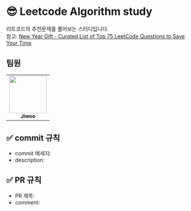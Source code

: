 # 😎 Leetcode Algorithm study
리트코드의 추천문제를 풀어보는 스터디입니다.  
참고: [New Year Gift - Curated List of Top 75 LeetCode Questions to Save Your Time](https://www.teamblind.com/post/New-Year-Gift---Curated-List-of-Top-75-LeetCode-Questions-to-Save-Your-Time-OaM1orEU)

## 팀원
<table>
  <tr>
   <td align="center"><a href="https://github.com/jiwoo84"><img src="https://avatars.githubusercontent.com/u/86906350?v=4" width="100px;" alt=""/><br /><sub><b>Jiwoo</b></sub></a></td>
   </tr>
   <tr></tr>
   <tr></tr>
   <tr></tr>
 </table>

## ✅ commit 규칙
* commit 메세지: 
* description: 

## ✅ PR 규칙
* PR 제목:
* comment: 
